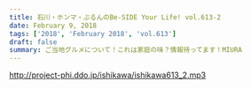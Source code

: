 ```yaml
---
title: 石川・ホンマ・ぶるんのBe-SIDE Your Life! vol.613-2
date: February 9, 2018
tags: ['2018', 'February 2018', 'vol.613']
draft: false
summary: ご当地グルメについて！これは家庭の味？情報待ってます！MIURA
---
```


http://project-phi.ddo.jp/ishikawa/ishikawa613_2.mp3